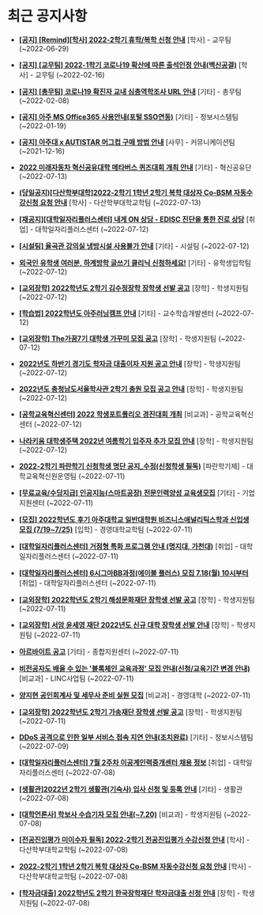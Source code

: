# 최근 공지사항

* **[[공지] [Remind][학사] 2022-2학기 휴학/복학 신청 안내](http://ajou.ac.kr/kr/ajou/notice.do?mode=view&amp;articleNo=201230&amp;article.offset=0&amp;articleLimit=30)**
 [학사] - 교무팀 (~2022-06-29)

* **[[공지] [교무팀] 2022-1학기 코로나19 확산에 따른 출석인정 안내(백신공결)](http://ajou.ac.kr/kr/ajou/notice.do?mode=view&amp;articleNo=180913&amp;article.offset=0&amp;articleLimit=30)**
 [학사] - 교무팀 (~2022-02-16)

* **[[공지] [총무팀] 코로나19 확진자 교내 심층역학조사 URL 안내](http://ajou.ac.kr/kr/ajou/notice.do?mode=view&amp;articleNo=180493&amp;article.offset=0&amp;articleLimit=30)**
 [기타] - 총무팀 (~2022-02-08)

* **[[공지] 아주 MS Office365 사용안내(포털 SSO연동)](http://ajou.ac.kr/kr/ajou/notice.do?mode=view&amp;articleNo=179802&amp;article.offset=0&amp;articleLimit=30)**
 [기타] - 정보시스템팀 (~2022-01-19)

* **[[공지] 아주대 x AUTISTAR 머그컵 구매 방법 안내](http://ajou.ac.kr/kr/ajou/notice.do?mode=view&amp;articleNo=147976&amp;article.offset=0&amp;articleLimit=30)**
 [사무] - 커뮤니케이션팀 (~2021-12-16)

* **[2022 미래자동차 혁신공유대학 메타버스 퀴즈대회 개최 안내](http://ajou.ac.kr/kr/ajou/notice.do?mode=view&amp;articleNo=201757&amp;article.offset=0&amp;articleLimit=30)**
 [기타] - 혁신공유단 (~2022-07-13)

* **[(당일공지)[다산학부대학]2022-2학기 1학년 2학기 복학 대상자 Co-BSM 자동수강신청 요청 안내](http://ajou.ac.kr/kr/ajou/notice.do?mode=view&amp;articleNo=201753&amp;article.offset=0&amp;articleLimit=30)**
 [학사] - 다산학부대학교학팀 (~2022-07-13)

* **[[재공지][대학일자리플러스센터] 내게 ON 상담 - EDISC 진단을 통한 진로 상담](http://ajou.ac.kr/kr/ajou/notice.do?mode=view&amp;articleNo=201749&amp;article.offset=0&amp;articleLimit=30)**
 [취업] - 대학일자리플러스센터 (~2022-07-12)

* **[[시설팀] 율곡관 강의실 냉방시설 사용불가 안내](http://ajou.ac.kr/kr/ajou/notice.do?mode=view&amp;articleNo=201748&amp;article.offset=0&amp;articleLimit=30)**
 [기타] - 시설팀 (~2022-07-12)

* **[외국인 유학생 여러분, 하계방학 글쓰기 클리닉 신청하세요!](http://ajou.ac.kr/kr/ajou/notice.do?mode=view&amp;articleNo=201742&amp;article.offset=0&amp;articleLimit=30)**
 [기타] - 유학생입학팀 (~2022-07-12)

* **[[교외장학] 2022학년도 2학기 김수정장학 장학생 선발 공고](http://ajou.ac.kr/kr/ajou/notice.do?mode=view&amp;articleNo=201739&amp;article.offset=0&amp;articleLimit=30)**
 [장학] - 학생지원팀 (~2022-07-12)

* **[[학습법] 2022학년도 아주러닝캠프 안내](http://ajou.ac.kr/kr/ajou/notice.do?mode=view&amp;articleNo=201732&amp;article.offset=0&amp;articleLimit=30)**
 [기타] - 교수학습개발센터 (~2022-07-12)

* **[[교외장학] The가꿈7기 대학생 가꾸미 모집 공고](http://ajou.ac.kr/kr/ajou/notice.do?mode=view&amp;articleNo=201731&amp;article.offset=0&amp;articleLimit=30)**
 [장학] - 학생지원팀 (~2022-07-12)

* **[2022년도 하반기 경기도 학자금 대출이자 지원 공고 안내](http://ajou.ac.kr/kr/ajou/notice.do?mode=view&amp;articleNo=201724&amp;article.offset=0&amp;articleLimit=30)**
 [장학] - 학생지원팀 (~2022-07-12)

* **[2022년도 충청남도서울학사관 2학기 충원 모집 공고 안내](http://ajou.ac.kr/kr/ajou/notice.do?mode=view&amp;articleNo=201723&amp;article.offset=0&amp;articleLimit=30)**
 [장학] - 학생지원팀 (~2022-07-12)

* **[[공학교육혁신센터] 2022 학생포트폴리오 경진대회 개최](http://ajou.ac.kr/kr/ajou/notice.do?mode=view&amp;articleNo=201721&amp;article.offset=0&amp;articleLimit=30)**
 [비교과] - 공학교육혁신센터 (~2022-07-12)

* **[나라키움 대학생주택 2022년 여름학기 입주자 추가 모집 안내](http://ajou.ac.kr/kr/ajou/notice.do?mode=view&amp;articleNo=201717&amp;article.offset=0&amp;articleLimit=30)**
 [장학] - 학생지원팀 (~2022-07-12)

* **[2022-2학기 파란학기 신청학생 명단 공지_수정(신청학생 필독)](http://ajou.ac.kr/kr/ajou/notice.do?mode=view&amp;articleNo=201710&amp;article.offset=0&amp;articleLimit=30)**
 [파란학기제] - 대학교육혁신원운영팀 (~2022-07-11)

* **[[무료교육/수당지급] 인공지능(스마트공장) 전문인력양성 교육생모집](http://ajou.ac.kr/kr/ajou/notice.do?mode=view&amp;articleNo=201709&amp;article.offset=0&amp;articleLimit=30)**
 [기타] - 기업지원센터 (~2022-07-11)

* **[[모집] 2022학년도 후기 아주대학교 일반대학원 비즈니스애널리틱스학과 신입생 모집 (7/19~7/25)](http://ajou.ac.kr/kr/ajou/notice.do?mode=view&amp;articleNo=201708&amp;article.offset=0&amp;articleLimit=30)**
 [입학] - 경영대학교학팀 (~2022-07-11)

* **[[대학일자리플러스센터] 거점형 특화 프로그램 안내 (명지대, 가천대)](http://ajou.ac.kr/kr/ajou/notice.do?mode=view&amp;articleNo=201690&amp;article.offset=0&amp;articleLimit=30)**
 [취업] - 대학일자리플러스센터 (~2022-07-11)

* **[[대학일자리플러스센터] 6시그마BB과정(에이블 플러스) 모집 7.18(월) 10시부터](http://ajou.ac.kr/kr/ajou/notice.do?mode=view&amp;articleNo=201688&amp;article.offset=0&amp;articleLimit=30)**
 [취업] - 대학일자리플러스센터 (~2022-07-11)

* **[[교외장학] 2022학년도 2학기 해성문화재단 장학생 선발 공고](http://ajou.ac.kr/kr/ajou/notice.do?mode=view&amp;articleNo=201687&amp;article.offset=0&amp;articleLimit=30)**
 [장학] - 학생지원팀 (~2022-07-11)

* **[[교외장학] 서암 윤세영 재단 2022년도 신규 대학 장학생 선발 안내](http://ajou.ac.kr/kr/ajou/notice.do?mode=view&amp;articleNo=201686&amp;article.offset=0&amp;articleLimit=30)**
 [장학] - 학생지원팀 (~2022-07-11)

* **[아르바이트 공고](http://ajou.ac.kr/kr/ajou/notice.do?mode=view&amp;articleNo=201685&amp;article.offset=0&amp;articleLimit=30)**
 [기타] - 종합지원센터 (~2022-07-11)

* **[비전공자도 배울 수 있는 &#x27;블록체인 교육과정&#x27; 모집 안내(신청/교육기간 변경 안내)](http://ajou.ac.kr/kr/ajou/notice.do?mode=view&amp;articleNo=201684&amp;article.offset=0&amp;articleLimit=30)**
 [비교과] - LINC사업팀 (~2022-07-11)

* **[양지현 공인회계사 및 세무사 준비 실원 모집](http://ajou.ac.kr/kr/ajou/notice.do?mode=view&amp;articleNo=201682&amp;article.offset=0&amp;articleLimit=30)**
 [비교과] - 경영대학 (~2022-07-11)

* **[[교외장학] 2022학년도 2학기 가송재단 장학생 선발 공고](http://ajou.ac.kr/kr/ajou/notice.do?mode=view&amp;articleNo=201681&amp;article.offset=0&amp;articleLimit=30)**
 [장학] - 학생지원팀 (~2022-07-11)

* **[DDoS 공격으로 인한 일부 서비스 접속 지연 안내(조치완료)](http://ajou.ac.kr/kr/ajou/notice.do?mode=view&amp;articleNo=201666&amp;article.offset=0&amp;articleLimit=30)**
 [기타] - 정보시스템팀 (~2022-07-09)

* **[[대학일자리플러스센터] 7월 2주차 이공계인력중개센터 채용 정보](http://ajou.ac.kr/kr/ajou/notice.do?mode=view&amp;articleNo=201658&amp;article.offset=0&amp;articleLimit=30)**
 [취업] - 대학일자리플러스센터 (~2022-07-08)

* **[[생활관]2022년 2학기 생활관(기숙사) 입사 신청 및 등록 안내](http://ajou.ac.kr/kr/ajou/notice.do?mode=view&amp;articleNo=201657&amp;article.offset=0&amp;articleLimit=30)**
 [기타] - 생활관 (~2022-07-08)

* **[[대학언론사] 학보사 수습기자 모집 안내(~7.20)](http://ajou.ac.kr/kr/ajou/notice.do?mode=view&amp;articleNo=201647&amp;article.offset=0&amp;articleLimit=30)**
 [비교과] - 학생지원팀 (~2022-07-08)

* **[[전공진입평가 미이수자 필독] 2022-2학기 전공진입평가 수강신청 안내](http://ajou.ac.kr/kr/ajou/notice.do?mode=view&amp;articleNo=201643&amp;article.offset=0&amp;articleLimit=30)**
 [학사] - 다산학부대학교학팀 (~2022-07-08)

* **[2022-2학기 1학년 2학기 복학 대상자 Co-BSM 자동수강신청 요청 안내](http://ajou.ac.kr/kr/ajou/notice.do?mode=view&amp;articleNo=201640&amp;article.offset=0&amp;articleLimit=30)**
 [학사] - 다산학부대학교학팀 (~2022-07-08)

* **[[학자금대출] 2022학년도 2학기 한국장학재단 학자금대출 신청 안내](http://ajou.ac.kr/kr/ajou/notice.do?mode=view&amp;articleNo=201638&amp;article.offset=0&amp;articleLimit=30)**
 [장학] - 학생지원팀 (~2022-07-08)

